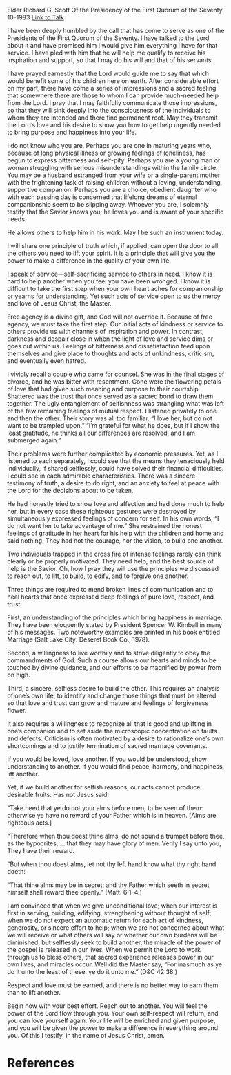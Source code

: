 Elder Richard G. Scott
Of the Presidency of the First Quorum of the Seventy
10-1983
[Link to Talk](https://www.churchofjesuschrist.org/study/general-conference/1983/10/the-power-to-make-a-difference?lang=eng)

I have been deeply humbled by the call that has come to serve as one of the Presidents of the First Quorum of the Seventy. I have talked to the Lord about it and have promised him I would give him everything I have for that service. I have pled with him that he will help me qualify to receive his inspiration and support, so that I may do his will and that of his servants.

I have prayed earnestly that the Lord would guide me to say that which would benefit some of his children here on earth. After considerable effort on my part, there have come a series of impressions and a sacred feeling that somewhere there are those to whom I can provide much-needed help from the Lord. I pray that I may faithfully communicate those impressions, so that they will sink deeply into the consciousness of the individuals to whom they are intended and there find permanent root. May they transmit the Lord’s love and his desire to show you how to get help urgently needed to bring purpose and happiness into your life.

I do not know who you are. Perhaps you are one in maturing years who, because of long physical illness or growing feelings of loneliness, has begun to express bitterness and self-pity. Perhaps you are a young man or woman struggling with serious misunderstandings within the family circle. You may be a husband estranged from your wife or a single-parent mother with the frightening task of raising children without a loving, understanding, supportive companion. Perhaps you are a choice, obedient daughter who with each passing day is concerned that lifelong dreams of eternal companionship seem to be slipping away. Whoever you are, I solemnly testify that the Savior knows you; he loves you and is aware of your specific needs.

He allows others to help him in his work. May I be such an instrument today.

I will share one principle of truth which, if applied, can open the door to all the others you need to lift your spirit. It is a principle that will give you the power to make a difference in the quality of your own life.

I speak of service—self-sacrificing service to others in need. I know it is hard to help another when you feel you have been wronged. I know it is difficult to take the first step when your own heart aches for companionship or yearns for understanding. Yet such acts of service open to us the mercy and love of Jesus Christ, the Master.

Free agency is a divine gift, and God will not override it. Because of free agency, we must take the first step. Our initial acts of kindness or service to others provide us with channels of inspiration and power. In contrast, darkness and despair close in when the light of love and service dims or goes out within us. Feelings of bitterness and dissatisfaction feed upon themselves and give place to thoughts and acts of unkindness, criticism, and eventually even hatred.

I vividly recall a couple who came for counsel. She was in the final stages of divorce, and he was bitter with resentment. Gone were the flowering petals of love that had given such meaning and purpose to their courtship. Shattered was the trust that once served as a sacred bond to draw them together. The ugly entanglement of selfishness was strangling what was left of the few remaining feelings of mutual respect. I listened privately to one and then the other. Their story was all too familiar. “I love her, but do not want to be trampled upon.” “I’m grateful for what he does, but if I show the least gratitude, he thinks all our differences are resolved, and I am submerged again.”

Their problems were further complicated by economic pressures. Yet, as I listened to each separately, I could see that the means they tenaciously held individually, if shared selflessly, could have solved their financial difficulties. I could see in each admirable characteristics. There was a sincere testimony of truth, a desire to do right, and an anxiety to feel at peace with the Lord for the decisions about to be taken.

He had honestly tried to show love and affection and had done much to help her, but in every case these righteous gestures were destroyed by simultaneously expressed feelings of concern for self. In his own words, “I do not want her to take advantage of me.” She restrained the honest feelings of gratitude in her heart for his help with the children and home and said nothing. They had not the courage, nor the vision, to build one another.

Two individuals trapped in the cross fire of intense feelings rarely can think clearly or be properly motivated. They need help, and the best source of help is the Savior. Oh, how I pray they will use the principles we discussed to reach out, to lift, to build, to edify, and to forgive one another.

Three things are required to mend broken lines of communication and to heal hearts that once expressed deep feelings of pure love, respect, and trust.

First, an understanding of the principles which bring happiness in marriage. They have been eloquently stated by President Spencer W. Kimball in many of his messages. Two noteworthy examples are printed in his book entitled Marriage (Salt Lake City: Deseret Book Co., 1978).

Second, a willingness to live worthily and to strive diligently to obey the commandments of God. Such a course allows our hearts and minds to be touched by divine guidance, and our efforts to be magnified by power from on high.

Third, a sincere, selfless desire to build the other. This requires an analysis of one’s own life, to identify and change those things that must be altered so that love and trust can grow and mature and feelings of forgiveness flower.

It also requires a willingness to recognize all that is good and uplifting in one’s companion and to set aside the microscopic concentration on faults and defects. Criticism is often motivated by a desire to rationalize one’s own shortcomings and to justify termination of sacred marriage covenants.

If you would be loved, love another. If you would be understood, show understanding to another. If you would find peace, harmony, and happiness, lift another.

Yet, if we build another for selfish reasons, our acts cannot produce desirable fruits. Has not Jesus said:

“Take heed that ye do not your alms before men, to be seen of them: otherwise ye have no reward of your Father which is in heaven. [Alms are righteous acts.]

“Therefore when thou doest thine alms, do not sound a trumpet before thee, as the hypocrites, … that they may have glory of men. Verily I say unto you, They have their reward.

“But when thou doest alms, let not thy left hand know what thy right hand doeth:

“That thine alms may be in secret: and thy Father which seeth in secret himself shall reward thee openly.” (Matt. 6:1–4.)

I am convinced that when we give unconditional love; when our interest is first in serving, building, edifying, strengthening without thought of self; when we do not expect an automatic return for each act of kindness, generosity, or sincere effort to help; when we are not concerned about what we will receive or what others will say or whether our own burdens will be diminished, but selflessly seek to build another, the miracle of the power of the gospel is released in our lives. When we permit the Lord to work through us to bless others, that sacred experience releases power in our own lives, and miracles occur. Well did the Master say, “For inasmuch as ye do it unto the least of these, ye do it unto me.” (D&C 42:38.)

Respect and love must be earned, and there is no better way to earn them than to lift another.

Begin now with your best effort. Reach out to another. You will feel the power of the Lord flow through you. Your own self-respect will return, and you can love yourself again. Your life will be enriched and given purpose, and you will be given the power to make a difference in everything around you. Of this I testify, in the name of Jesus Christ, amen.

# References
